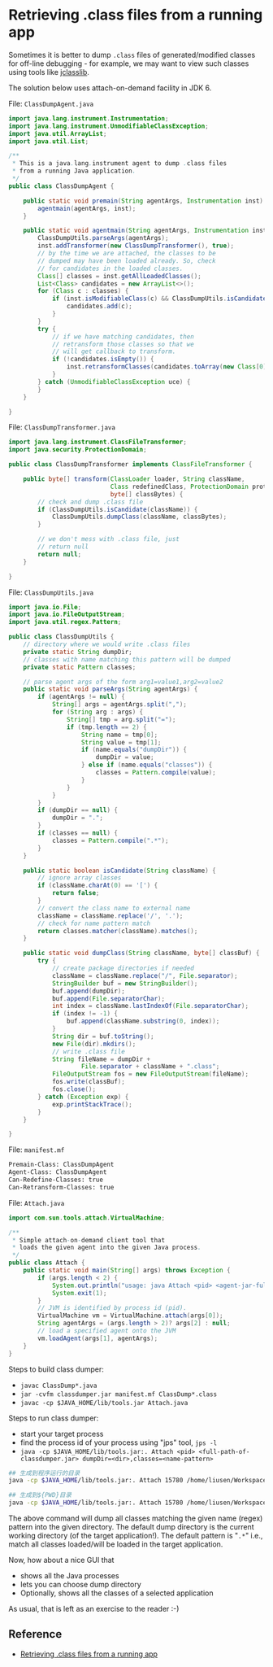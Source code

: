 # Retrieving .class files from a running app

Sometimes it is better to dump `.class` files of generated/modified classes for off-line debugging - for example, we may want to view such classes using tools like [jclasslib](https://github.com/ingokegel/jclasslib).

The solution below uses attach-on-demand facility in JDK 6.

File: `ClassDumpAgent.java`

```java
import java.lang.instrument.Instrumentation;
import java.lang.instrument.UnmodifiableClassException;
import java.util.ArrayList;
import java.util.List;

/**
 * This is a java.lang.instrument agent to dump .class files
 * from a running Java application.
 */
public class ClassDumpAgent {

    public static void premain(String agentArgs, Instrumentation inst) {
        agentmain(agentArgs, inst);
    }

    public static void agentmain(String agentArgs, Instrumentation inst) {
        ClassDumpUtils.parseArgs(agentArgs);
        inst.addTransformer(new ClassDumpTransformer(), true);
        // by the time we are attached, the classes to be
        // dumped may have been loaded already. So, check
        // for candidates in the loaded classes.
        Class[] classes = inst.getAllLoadedClasses();
        List<Class> candidates = new ArrayList<>();
        for (Class c : classes) {
            if (inst.isModifiableClass(c) && ClassDumpUtils.isCandidate(c.getName())) {
                candidates.add(c);
            }
        }
        try {
            // if we have matching candidates, then
            // retransform those classes so that we
            // will get callback to transform.
            if (!candidates.isEmpty()) {
                inst.retransformClasses(candidates.toArray(new Class[0]));
            }
        } catch (UnmodifiableClassException uce) {
        }
    }

}
```

File: `ClassDumpTransformer.java`

```java
import java.lang.instrument.ClassFileTransformer;
import java.security.ProtectionDomain;

public class ClassDumpTransformer implements ClassFileTransformer {

    public byte[] transform(ClassLoader loader, String className,
                            Class redefinedClass, ProtectionDomain protDomain,
                            byte[] classBytes) {
        // check and dump .class file
        if (ClassDumpUtils.isCandidate(className)) {
            ClassDumpUtils.dumpClass(className, classBytes);
        }

        // we don't mess with .class file, just
        // return null
        return null;
    }

}
```

File: `ClassDumpUtils.java`

```java
import java.io.File;
import java.io.FileOutputStream;
import java.util.regex.Pattern;

public class ClassDumpUtils {
    // directory where we would write .class files
    private static String dumpDir;
    // classes with name matching this pattern will be dumped
    private static Pattern classes;

    // parse agent args of the form arg1=value1,arg2=value2
    public static void parseArgs(String agentArgs) {
        if (agentArgs != null) {
            String[] args = agentArgs.split(",");
            for (String arg : args) {
                String[] tmp = arg.split("=");
                if (tmp.length == 2) {
                    String name = tmp[0];
                    String value = tmp[1];
                    if (name.equals("dumpDir")) {
                        dumpDir = value;
                    } else if (name.equals("classes")) {
                        classes = Pattern.compile(value);
                    }
                }
            }
        }
        if (dumpDir == null) {
            dumpDir = ".";
        }
        if (classes == null) {
            classes = Pattern.compile(".*");
        }
    }

    public static boolean isCandidate(String className) {
        // ignore array classes
        if (className.charAt(0) == '[') {
            return false;
        }
        // convert the class name to external name
        className = className.replace('/', '.');
        // check for name pattern match
        return classes.matcher(className).matches();
    }

    public static void dumpClass(String className, byte[] classBuf) {
        try {
            // create package directories if needed
            className = className.replace("/", File.separator);
            StringBuilder buf = new StringBuilder();
            buf.append(dumpDir);
            buf.append(File.separatorChar);
            int index = className.lastIndexOf(File.separatorChar);
            if (index != -1) {
                buf.append(className.substring(0, index));
            }
            String dir = buf.toString();
            new File(dir).mkdirs();
            // write .class file
            String fileName = dumpDir +
                    File.separator + className + ".class";
            FileOutputStream fos = new FileOutputStream(fileName);
            fos.write(classBuf);
            fos.close();
        } catch (Exception exp) {
            exp.printStackTrace();
        }
    }

}
```

File: `manifest.mf`

```txt
Premain-Class: ClassDumpAgent
Agent-Class: ClassDumpAgent
Can-Redefine-Classes: true
Can-Retransform-Classes: true
```

File: `Attach.java`

```java
import com.sun.tools.attach.VirtualMachine;

/**
 * Simple attach-on-demand client tool that
 * loads the given agent into the given Java process.
 */
public class Attach {
    public static void main(String[] args) throws Exception {
        if (args.length < 2) {
            System.out.println("usage: java Attach <pid> <agent-jar-full-path> [<agent-args>]");
            System.exit(1);
        }
        // JVM is identified by process id (pid).
        VirtualMachine vm = VirtualMachine.attach(args[0]);
        String agentArgs = (args.length > 2)? args[2] : null;
        // load a specified agent onto the JVM
        vm.loadAgent(args[1], agentArgs);
    }
}
```

Steps to build class dumper:

- `javac ClassDump*.java`
- `jar -cvfm classdumper.jar manifest.mf ClassDump*.class`
- `javac -cp $JAVA_HOME/lib/tools.jar Attach.java`

Steps to run class dumper:

- start your target process
- find the process id of your process using "jps" tool, `jps -l`
- `java -cp $JAVA_HOME/lib/tools.jar:. Attach <pid> <full-path-of-classdumper.jar> dumpDir=<dir>,classes=<name-pattern>`

```bash
## 生成到程序运行的目录
java -cp $JAVA_HOME/lib/tools.jar:. Attach 15780 /home/liusen/Workspace/git-repo/Java-Agent/CODE/Retrieve_Class_From_Running_App/classdumper.jar dumpDir=.,classes=com\\.lsieun\\.tank\\.util\\.UUIDGenerator

## 生成到${PWD}目录
java -cp $JAVA_HOME/lib/tools.jar:. Attach 15780 /home/liusen/Workspace/git-repo/Java-Agent/CODE/Retrieve_Class_From_Running_App/classdumper.jar dumpDir=${PWD},classes=com\\.lsieun\\.tank\\.util.*
```

The above command will dump all classes matching the given name (regex) pattern into the given directory. The default dump directory is the current working directory (of the target application!). The default pattern is "`.*`" i.e., match all classes loaded/will be loaded in the target application.

Now, how about a nice GUI that

- shows all the Java processes
- lets you can choose dump directory
- Optionally, shows all the classes of a selected application

As usual, that is left as an exercise to the reader :-)

## Reference

- [Retrieving .class files from a running app](https://blogs.oracle.com/sundararajan/retrieving-class-files-from-a-running-app)
